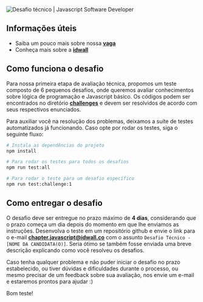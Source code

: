 ![Desafio técnico | Javascript Software Developer](https://user-images.githubusercontent.com/61591316/75612456-78f83b00-5b1b-11ea-9bf8-211c6f6f6bf1.png)

## Informações úteis

- Saiba um pouco mais sobre nossa **[vaga](https://apply.workable.com/idwall/j/68038BF4A5/)**
- Conheça mais sobre a **[idwall](https://idwall.co/sobre-nos/)**

## Como funciona o desafio

Para nossa primeira etapa de avaliação técnica, propomos um teste composto de 6 pequenos desafios, onde queremos avaliar conhecimentos sobre lógica de programação e Javascript básico. Os códigos podem ser encontrados no diretório **[challenges](https://github.com/idwall/desafios-javascript/tree/master/challenges)** e devem ser resolvidos de acordo com seus respectivos enunciados.

Para auxiliar você na resolução dos problemas, deixamos a suíte de testes automatizados já funcionando. Caso opte por rodar os testes, siga o seguinte fluxo:

```sh
# Instala as dependências do projeto
npm install

# Para rodar os testes para todos os desafios
npm run test:all

# Para rodar o teste para um desafio específico
npm run test:challenge:1
```

## Como entregar o desafio

O desafio deve ser entregue no prazo máximo de **4 dias**, considerando que o prazo começa um dia depois do momento em que lhe enviamos as instruções. Desenvolva o teste em um repositório github e envie o link para o e-mail **chapter.javascript@idwall.co** com o assunto `Desafio Técnico - [NOME DA CANDIDATA(O)]`. Seria ótimo se também fosse enviada uma breve descrição explicando como você resolveu os desafios.

Caso tenha qualquer problema e não puder iniciar o desafio no prazo estabelecido, ou tiver dúvidas e dificuldades durante o processo, ou mesmo precisar de um feedback sobre sua avaliação, nos envie um e-mail e estaremos prontos para ajudar :)

Bom teste!
